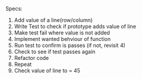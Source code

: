 Specs:

1. Add value of a line(row/column)
2. Write Test to check if prototype adds value of line
3. Make test fail where value is not added
4. Implement wanted behviour of function
5. Run test to confirm is passes (if not, revisit 4)
6. Check to see if test passes again
7. Refactor code
8. Repeat
9. Check value of line to = 45

